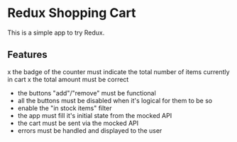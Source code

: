 # Redux Shopping Cart

This is a simple app to try Redux.

## Features

x the badge of the counter must indicate the total number of items currently in cart
x the total amount must be correct
- the buttons "add"/"remove" must be functional
- all the buttons must be disabled when it's logical for them to be so
- enable the "in stock items" filter
- the app must fill it's initial state from the mocked API
- the cart must be sent via the mocked API
- errors must be handled and displayed to the user
